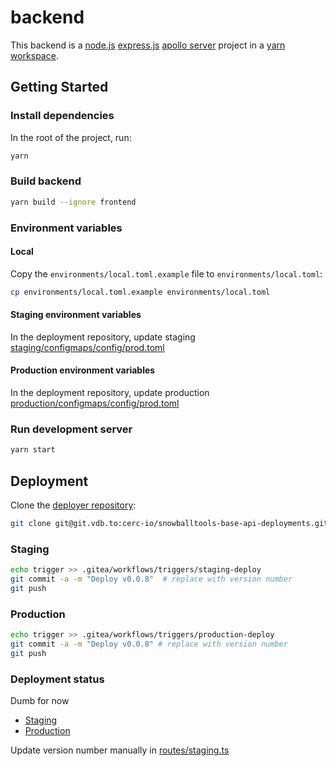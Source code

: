 # backend

This backend is a [node.js](https://nodejs.org/) [express.js](https://expressjs.com/) [apollo server](https://www.apollographql.com/docs/apollo-server/) project in a [yarn workspace](https://yarnpkg.com/features/workspaces).

## Getting Started

### Install dependencies

In the root of the project, run:

```zsh
yarn
```

### Build backend

```zsh
yarn build --ignore frontend
```

### Environment variables

#### Local

Copy the `environments/local.toml.example` file to `environments/local.toml`:

```zsh
cp environments/local.toml.example environments/local.toml
```

#### Staging environment variables

In the deployment repository, update staging [staging/configmaps/config/prod.toml](https://git.vdb.to/cerc-io/snowballtools-base-api-deployments/src/commit/318c2bc09f334dca79c3501838512749f9431bf1/deployments/staging/configmaps/config/prod.toml)

#### Production environment variables

In the deployment repository, update production [production/configmaps/config/prod.toml](https://git.vdb.to/cerc-io/snowballtools-base-api-deployments/src/commit/318c2bc09f334dca79c3501838512749f9431bf1/deployments/production/configmaps/config/prod.toml)

### Run development server

```zsh
yarn start
```

## Deployment

Clone the [deployer repository](https://git.vdb.to/cerc-io/snowballtools-base-api-deployments):

```zsh
git clone git@git.vdb.to:cerc-io/snowballtools-base-api-deployments.git
```

### Staging

```zsh
echo trigger >> .gitea/workflows/triggers/staging-deploy
git commit -a -m "Deploy v0.0.8"  # replace with version number
git push
```

### Production

```zsh
echo trigger >> .gitea/workflows/triggers/production-deploy
git commit -a -m "Deploy v0.0.8" # replace with version number
git push
```

### Deployment status

Dumb for now

- [Staging](https://snowballtools-base-api.staging.apps.snowballtools.com/staging/version)
- [Production](https://snowballtools-base-api.apps.snowballtools.com/staging/version)

Update version number manually in [routes/staging.ts](/packages/backend/src/routes/staging.ts)
